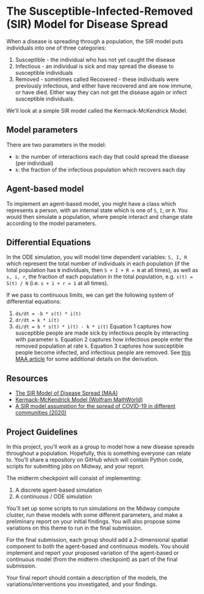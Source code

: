 # The Susceptible-Infected-Removed (SIR) Model for Disease Spread

When a disease is spreading through a population, the SIR model puts individuals into one of three categories:
1. Susceptible - the individual who has not yet caught the disease
2. Infectious - an individual is sick and may spread the disease to susceptible individuals
3. Removed - sometimes called Recovered - these individuals were previously infectious, and either have recovered and are now immune, or have died.  Either way they can not get the disease again or infect susceptible individuals.

We'll look at a simple SIR model called the Kermack-McKendrick Model.

## Model parameters

There are two parameters in the model:
* `b`: the number of interactions each day that could spread the disease (per individual)
* `k`: the fraction of the infectious population which recovers each day

## Agent-based model

To implement an agent-based model, you might have a class which represents a person, with an internal state which is one of `S`, `I`, or `R`.  You would then simulate a population, where people interact and change state according to the model parameters.

## Differential Equations

In the ODE simulation, you will model time dependent variables: `S, I, R` which represent the total number of individuals in each population (if the total population has `N` individuals, then `S + I + R = N` at all times), as well as `s, i, r`, the fraction of each population in the total population, e.g. `s(t) = S(t) / N` (i.e. `s + i + r = 1` at all times).

If we pass to continuous limits, we can get the following system of differential equations:
1. `ds/dt = -b * s(t) * i(t)`
2. `dr/dt = k * i(t)`
3. `di/dt = b * s(t) * i(t) - k * i(t)`
Equation 1 captures how susceptible people are made sick by infectious people by interacting with parameter `b`.  Equation 2 captures how infectious people enter the removed population at rate `k`.  Equation 3 captures how susceptible people become infected, and infectious people are removed. See [this MAA article](https://www.maa.org/press/periodicals/loci/joma/the-sir-model-for-spread-of-disease-the-differential-equation-model) for some additional details on the derivation.

## Resources

* [The SIR Model of Disease Spread (MAA)](https://www.maa.org/press/periodicals/loci/joma/the-sir-model-for-spread-of-disease)
* [Kermack-McKendrick Model (Wolfram MathWorld)](https://mathworld.wolfram.com/Kermack-McKendrickModel.html)
* [A SIR model assumption for the spread of COVID-19 in different communities (2020)](https://www.ncbi.nlm.nih.gov/pmc/articles/PMC7321055/)

## Project Guidelines
In this project, you'll work as a group to model how a new disease spreads throughout a population.  Hopefully, this is something everyone can relate to. You'll share a repository on GitHub which will contain Python code, scripts for submitting jobs on Midway, and your report.

The midterm checkpoint will consist of implementing:
1. A discrete agent-based simulation
2. A continuous / ODE simulation

You'll set up some scripts to run simulations on the Midway compute cluster, run these models with some different parameters, and make a preliminary report on your initial findings. You will also propose some variations on this theme to run in the final submission.

For the final submission, each group should add a 2-dimensional spatial component to both the agent-based and continuous models. You should implement and report your proposed variation of the agent-based or continuous model (from the midterm checkpoint) as part of the final submission.

Your final report should contain a description of the models, the variations/interventions you investigated, and your findings. 

